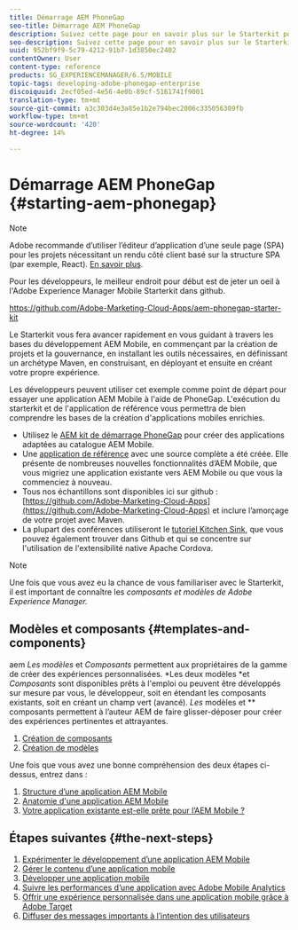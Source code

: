 ```yaml
---
title: Démarrage AEM PhoneGap
seo-title: Démarrage AEM PhoneGap
description: Suivez cette page pour en savoir plus sur le Starterkit pour les développeurs.
seo-description: Suivez cette page pour en savoir plus sur le Starterkit pour les développeurs.
uuid: 952bf9f9-5c79-4212-91b7-1d3850ec2402
contentOwner: User
content-type: reference
products: SG_EXPERIENCEMANAGER/6.5/MOBILE
topic-tags: developing-adobe-phonegap-enterprise
discoiquuid: 2ecf05ed-4e56-4e0b-89cf-5161741f9001
translation-type: tm+mt
source-git-commit: a3c303d4e3a85e1b2e794bec2006c335056309fb
workflow-type: tm+mt
source-wordcount: '420'
ht-degree: 14%

---
```



# Démarrage AEM PhoneGap {#starting-aem-phonegap}

>[!NOTE]
>
>Adobe recommande d’utiliser l’éditeur d’application d’une seule page (SPA) pour les projets nécessitant un rendu côté client basé sur la structure SPA (par exemple, React). [En savoir plus](/help/sites-developing/spa-overview.md).

Pour les développeurs, le meilleur endroit pour début est de jeter un oeil à l&#39;Adobe Experience Manager Mobile Starterkit dans github.

https://github.com/Adobe-Marketing-Cloud-Apps/aem-phonegap-starter-kit

Le Starterkit vous fera avancer rapidement en vous guidant à travers les bases du développement AEM Mobile, en commençant par la création de projets et la gouvernance, en installant les outils nécessaires, en définissant un archétype Maven, en construisant, en déployant et ensuite en créant votre propre expérience.

Les développeurs peuvent utiliser cet exemple comme point de départ pour essayer une application AEM Mobile à l&#39;aide de PhoneGap. L&#39;exécution du starterkit et de l&#39;application de référence vous permettra de bien comprendre les bases de la création d&#39;applications mobiles enrichies.

* Utilisez le [AEM kit de démarrage PhoneGap](https://github.com/Adobe-Marketing-Cloud-Apps/aem-phonegap-starter-kit) pour créer des applications adaptées au catalogue AEM Mobile.
* Une [application de référence](https://github.com/Adobe-Marketing-Cloud-Apps/aem-mobile-hybrid-reference) avec une source complète a été créée. Elle présente de nombreuses nouvelles fonctionnalités d’AEM Mobile, que vous migriez une application existante vers AEM Mobile ou que vous la commenciez à nouveau.
* Tous nos échantillons sont disponibles ici sur github : [https://github.com/Adobe-Marketing-Cloud-Apps](https://github.com/Adobe-Marketing-Cloud-Apps) et inclure l’amorçage de votre projet avec Maven.
* La plupart des conférences utiliseront le [tutoriel Kitchen Sink](https://github.com/blefebvre/aem-phonegap-kitchen-sink), que vous pouvez également trouver dans Github et qui se concentre sur l&#39;utilisation de l&#39;extensibilité native Apache Cordova.

>[!NOTE]
>
>Une fois que vous avez eu la chance de vous familiariser avec le Starterkit, il est important de connaître les *composants et modèles de Adobe Experience Manager.*

## Modèles et composants {#templates-and-components}

aem *Les modèles* et *Composants* permettent aux propriétaires de la gamme de créer des expériences personnalisées. *Les deux modèles *et *Composants* sont disponibles prêts à l&#39;emploi ou peuvent être développés sur mesure par vous, le développeur, soit en étendant les composants existants, soit en créant un champ vert (avancé). *Les* modèles et  ** composants permettent à l’auteur AEM de faire glisser-déposer pour créer des expériences pertinentes et attrayantes.

1. [Création de composants](/help/sites-developing/components.md)
1. [Création de modèles](/help/sites-developing/templates.md)

Une fois que vous avez une bonne compréhension des deux étapes ci-dessus, entrez dans :

1. [Structure d’une application AEM Mobile](/help/mobile/phonegap-structure-an-app.md)
1. [Anatomie d&#39;une application AEM Mobile](/help/mobile/phonegap-apps-arch.md)
1. [Votre application existante est-elle prête pour l’AEM Mobile ?](/help/mobile/phonegap-adding-content-to-imported-app.md)

## Étapes suivantes {#the-next-steps}

1. [Expérimenter le développement d’une application AEM Mobile](/help/mobile/starting-aem-phonegap-app.md)
1. [Gérer le contenu d’une application mobile](/help/mobile/phonegap-manage-app-content.md)
1. [Développer une application mobile](/help/mobile/building-app-mobile-phonegap.md)
1. [Suivre les performances d’une application avec Adobe Mobile Analytics](/help/mobile/phonegap-intro-to-app-analytics.md)
1. [Offrir une expérience personnalisée dans une application mobile grâce à Adobe Target](/help/mobile/phonegap-aem-mobile-content-personalization.md)
1. [Diffuser des messages importants à l’intention des utilisateurs](/help/mobile/phonegap-push-notifications.md)
